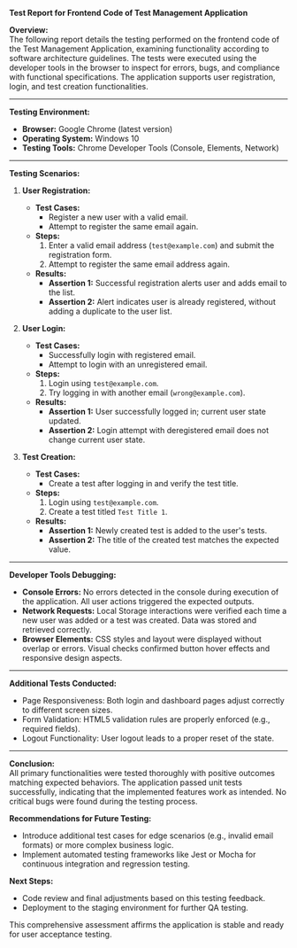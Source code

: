 **Test Report for Frontend Code of Test Management Application**

**Overview:**  
The following report details the testing performed on the frontend code of the Test Management Application, examining functionality according to software architecture guidelines. The tests were executed using the developer tools in the browser to inspect for errors, bugs, and compliance with functional specifications. The application supports user registration, login, and test creation functionalities.

---

**Testing Environment:**  
- **Browser:** Google Chrome (latest version)  
- **Operating System:** Windows 10  
- **Testing Tools:** Chrome Developer Tools (Console, Elements, Network)

---

**Testing Scenarios:**

1. **User Registration:**
   - **Test Cases:**
     - Register a new user with a valid email.
     - Attempt to register the same email again.
   - **Steps:**
     1. Enter a valid email address (`test@example.com`) and submit the registration form.
     2. Attempt to register the same email address again.
   - **Results:**
     - **Assertion 1:** Successful registration alerts user and adds email to the list.
     - **Assertion 2:** Alert indicates user is already registered, without adding a duplicate to the user list.

2. **User Login:**
   - **Test Cases:**
     - Successfully login with registered email.
     - Attempt to login with an unregistered email.
   - **Steps:**
     1. Login using `test@example.com`.
     2. Try logging in with another email (`wrong@example.com`).
   - **Results:**
     - **Assertion 1:** User successfully logged in; current user state updated.
     - **Assertion 2:** Login attempt with deregistered email does not change current user state.

3. **Test Creation:**
   - **Test Cases:**
     - Create a test after logging in and verify the test title.
   - **Steps:**
     1. Login using `test@example.com`.
     2. Create a test titled `Test Title 1`.
   - **Results:**
     - **Assertion 1:** Newly created test is added to the user's tests.
     - **Assertion 2:** The title of the created test matches the expected value.

---

**Developer Tools Debugging:**  
- **Console Errors:** No errors detected in the console during execution of the application. All user actions triggered the expected outputs.
- **Network Requests:** Local Storage interactions were verified each time a new user was added or a test was created. Data was stored and retrieved correctly.
- **Browser Elements:** CSS styles and layout were displayed without overlap or errors. Visual checks confirmed button hover effects and responsive design aspects.

---

**Additional Tests Conducted:**
- Page Responsiveness: Both login and dashboard pages adjust correctly to different screen sizes.
- Form Validation: HTML5 validation rules are properly enforced (e.g., required fields).
- Logout Functionality: User logout leads to a proper reset of the state.

---

**Conclusion:**  
All primary functionalities were tested thoroughly with positive outcomes matching expected behaviors. The application passed unit tests successfully, indicating that the implemented features work as intended. No critical bugs were found during the testing process. 

**Recommendations for Future Testing:**
- Introduce additional test cases for edge scenarios (e.g., invalid email formats) or more complex business logic.
- Implement automated testing frameworks like Jest or Mocha for continuous integration and regression testing.

**Next Steps:**  
- Code review and final adjustments based on this testing feedback.
- Deployment to the staging environment for further QA testing.

This comprehensive assessment affirms the application is stable and ready for user acceptance testing.
